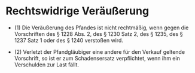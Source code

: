# Rechtswidrige Veräußerung

- (1) Die Veräußerung des Pfandes ist nicht rechtmäßig, wenn gegen die Vorschriften des § 1228 Abs. 2, des § 1230 Satz 2, des § 1235, des § 1237 Satz 1 oder des § 1240 verstoßen wird.

- (2) Verletzt der Pfandgläubiger eine andere für den Verkauf geltende Vorschrift, so ist er zum Schadensersatz verpflichtet, wenn ihm ein Verschulden zur Last fällt.

